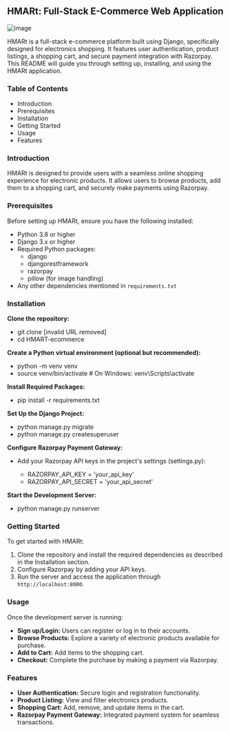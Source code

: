## HMARt: Full-Stack E-Commerce Web Application
![image](https://github.com/user-attachments/assets/0578f27f-3a21-43da-b16e-70be3d8dcc54)


HMARt is a full-stack e-commerce platform built using Django, specifically designed for electronics shopping. It features user authentication, product listings, a shopping cart, and secure payment integration with Razorpay. This README will guide you through setting up, installing, and using the HMARt application.

### Table of Contents

* Introduction
* Prerequisites
* Installation
* Getting Started
* Usage
* Features

### Introduction

HMARt is designed to provide users with a seamless online shopping experience for electronic products. It allows users to browse products, add them to a shopping cart, and securely make payments using Razorpay.

### Prerequisites

Before setting up HMARt, ensure you have the following installed:

* Python 3.8 or higher
* Django 3.x or higher
* Required Python packages:
    * django
    * djangorestframework
    * razorpay
    * pillow (for image handling)
* Any other dependencies mentioned in `requirements.txt`

### Installation

**Clone the repository:**

* git clone [invalid URL removed]
* cd HMART-ecommerce


**Create a Python virtual environment (optional but recommended):**

* python -m venv venv
* source venv/bin/activate  # On Windows: venv\Scripts\activate

**Install Required Packages:**

* pip install -r requirements.txt   

**Set Up the Django Project:**

* python manage.py migrate
* python manage.py createsuperuser

**Configure Razorpay Payment Gateway:**
* Add your Razorpay API keys in the project's settings (settings.py):

    * RAZORPAY_API_KEY = 'your_api_key'
    * RAZORPAY_API_SECRET = 'your_api_secret'

**Start the Development Server:**

* python manage.py runserver

### Getting Started

To get started with HMARt:

1. Clone the repository and install the required dependencies as described in the Installation section.
2. Configure Razorpay by adding your API keys.
3. Run the server and access the application through `http://localhost:8000`.

### Usage

Once the development server is running:

* **Sign up/Login:** Users can register or log in to their accounts.
* **Browse Products:** Explore a variety of electronic products available for purchase.
* **Add to Cart:** Add items to the shopping cart.
* **Checkout:** Complete the purchase by making a payment via Razorpay.

### Features

* **User Authentication:** Secure login and registration functionality.
* **Product Listing:** View and filter electronics products.
* **Shopping Cart:** Add, remove, and update items in the cart.
* **Razorpay Payment Gateway:** Integrated payment system for seamless transactions.
